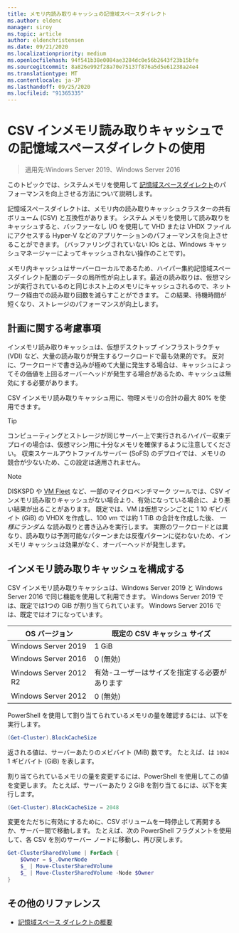 ```yaml
---
title: メモリ内読み取りキャッシュの記憶域スペースダイレクト
ms.author: eldenc
manager: siroy
ms.topic: article
author: eldenchristensen
ms.date: 09/21/2020
ms.localizationpriority: medium
ms.openlocfilehash: 94f541b38e0084ae3284dc0e56b2643f23b15bfe
ms.sourcegitcommit: 8a826e992f28a70e75137f876a5d5e61238a24e4
ms.translationtype: MT
ms.contentlocale: ja-JP
ms.lasthandoff: 09/25/2020
ms.locfileid: "91365335"
---
```

# <a name="using-storage-spaces-direct-with-the-csv-in-memory-read-cache"></a>CSV インメモリ読み取りキャッシュでの記憶域スペースダイレクトの使用

> 適用先:Windows Server 2019、Windows Server 2016

このトピックでは、システムメモリを使用して [記憶域スペースダイレクト](storage-spaces-direct-overview.md)のパフォーマンスを向上させる方法について説明します。

記憶域スペースダイレクトは、メモリ内の読み取りキャッシュクラスターの共有ボリューム (CSV) と互換性があります。 システム メモリを使用して読み取りをキャッシュすると、バッファーなし I/O を使用して VHD または VHDX ファイルにアクセスする Hyper-V などのアプリケーションのパフォーマンスを向上させることができます。 (バッファリングされていない IOs とは、Windows キャッシュマネージャーによってキャッシュされない操作のことです)。

メモリ内キャッシュはサーバーローカルであるため、ハイパー集約記憶域スペースダイレクト配置のデータの局所性が向上します。最近の読み取りは、仮想マシンが実行されているのと同じホスト上のメモリにキャッシュされるので、ネットワーク経由での読み取り回数を減らすことができます。 この結果、待機時間が短くなり、ストレージのパフォーマンスが向上します。

## <a name="planning-considerations"></a>計画に関する考慮事項

インメモリ読み取りキャッシュは、仮想デスクトップ インフラストラクチャ (VDI) など、大量の読み取りが発生するワークロードで最も効果的です。 反対に、ワークロードで書き込みが極めて大量に発生する場合は、キャッシュによってその価値を上回るオーバーヘッドが発生する場合があるため、キャッシュは無効にする必要があります。

CSV インメモリ読み取りキャッシュ用に、物理メモリの合計の最大 80% を使用できます。

  > [!TIP]
  > コンピューティングとストレージが同じサーバー上で実行されるハイパー収束デプロイの場合は、仮想マシン用に十分なメモリを確保するように注意してください。 収束スケールアウトファイルサーバー (SoFS) のデプロイでは、メモリの競合が少ないため、この設定は適用されません。

  > [!NOTE]
  > DISKSPD や [VM Fleet](https://github.com/Microsoft/diskspd/tree/master/Frameworks/VMFleet) など、一部のマイクロベンチマーク ツールでは、CSV インメモリ読み取りキャッシュがない場合より、有効になっている場合に、より悪い結果が出ることがあります。 既定では、VM は仮想マシンごとに 1 10 ギビバイト (GiB) の VHDX を作成し、100 vm では約 1 TiB の合計を作成した後、 *一様にランダム* な読み取りと書き込みを実行します。 実際のワークロードとは異なり、読み取りは予測可能なパターンまたは反復パターンに従わないため、インメモリ キャッシュは効果がなく、オーバーヘッドが発生します。

## <a name="configuring-the-in-memory-read-cache"></a>インメモリ読み取りキャッシュを構成する

CSV インメモリ読み取りキャッシュは、Windows Server 2019 と Windows Server 2016 で同じ機能を使用して利用できます。 Windows Server 2019 では、既定では1つの GiB が割り当てられています。 Windows Server 2016 では、既定ではオフになっています。

| OS バージョン             | 既定の CSV キャッシュ サイズ           |
|------------------------|----------------------------------|
| Windows Server 2019    | 1 GiB                            |
| Windows Server 2016    | 0 (無効)                     |
| Windows Server 2012 R2 | 有効-ユーザーはサイズを指定する必要があります |
| Windows Server 2012    | 0 (無効)                     |

PowerShell を使用して割り当てられているメモリの量を確認するには、以下を実行します。

```PowerShell
(Get-Cluster).BlockCacheSize
```

返される値は、サーバーあたりのメビバイト (MiB) 数です。 たとえば、は `1024` 1 ギビバイト (GiB) を表します。

割り当てられているメモリの量を変更するには、PowerShell を使用してこの値を変更します。 たとえば、サーバーあたり 2 GiB を割り当てるには、以下を実行します。

```PowerShell
(Get-Cluster).BlockCacheSize = 2048
```

変更をただちに有効にするために、CSV ボリュームを一時停止して再開するか、サーバー間で移動します。 たとえば、次の PowerShell フラグメントを使用して、各 CSV を別のサーバー ノードに移動し、再び戻します。

```PowerShell
Get-ClusterSharedVolume | ForEach {
    $Owner = $_.OwnerNode
    $_ | Move-ClusterSharedVolume
    $_ | Move-ClusterSharedVolume -Node $Owner
}
```

## <a name="additional-references"></a>その他のリファレンス

- [記憶域スペース ダイレクトの概要](storage-spaces-direct-overview.md)
